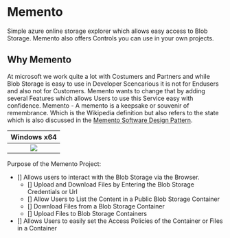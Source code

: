 # Memento
Simple azure online storage explorer which allows easy access to Blob Storage. Memento also offers Controls you can use in your own projects. 

Why Memento
--
At microsoft we work quite a lot with Costumers and Partners and while Blob Storage is easy to use in Developer Scencarious it is not for Endusers and also not for Customers. Memento wants to change that by adding several Features which allows Users to use this Service easy with confidence. 
Memento - A memento is a keepsake or souvenir of remembrance. Which is the Wikipedia definition but also refers to the state which is also discussed in the [Memento Software Design Pattern](https://en.wikipedia.org/wiki/Memento_pattern).

|Windows x64 |
|:------:|
|[![](https://ocpte.visualstudio.com/_apis/public/build/definitions/758c51ee-9425-40cb-8e49-c9205c103bca/1/badge)](https://ocpte.visualstudio.com/Memento/_build?_a=completed&definitionId=1)|

Purpose of the Memento Project:
- [] Allows users to interact with the Blob Storage via the Browser. 
  - [] Upload and Download Files by Entering the Blob Storage Credentials or Url
  - [] Allow Users to List the Content in a Public Blob Storage Container
  - [] Download Files from a Blob Storage Container
  - [] Upload Files to Blob Storage Containers
- [] Allows Users to easily set the Access Policies of the Container or Files in a Container

